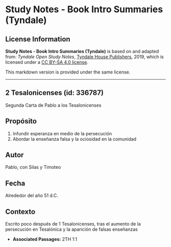 # Study Notes - Book Intro Summaries (Tyndale)

## License Information

**Study Notes - Book Intro Summaries (Tyndale)** is based on and adapted from: _Tyndale Open Study Notes_, [Tyndale House Publishers](https://tyndaleopenresources.com/), 2019, which is licensed under a [CC BY-SA 4.0 license](https://creativecommons.org/licenses/by-sa/4.0/legalcode.en).

This markdown version is provided under the same license.



--------------------------------

## 2 Tesalonicenses (id: 336787)

Segunda Carta de Pablo a los Tesalonicenses

Propósito
---------

1. Infundir esperanza en medio de la persecución
2. Abordar la enseñanza falsa y la ociosidad en la comunidad

Autor
-----

Pablo, con Silas y Timoteo

Fecha
-----

Alrededor del año 51 d.C.

Contexto
--------

Escrito poco después de 1 Tesalonicenses, tras el aumento de la persecución en Tesalónica y la aparición de falsas enseñanzas

* **Associated Passages:** 2TH 1:1

